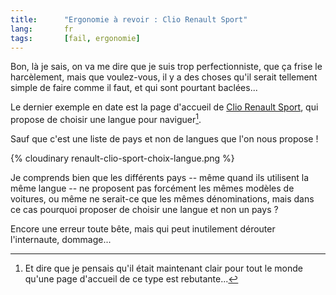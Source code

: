 ```yaml
--- 
title:      "Ergonomie à revoir : Clio Renault Sport"
lang:       fr 
tags:       [fail, ergonomie]
---
```


Bon, là je sais, on va me dire que je suis trop perfectionniste, que ça frise le harcèlement, mais que voulez-vous, il y a des choses qu'il serait tellement simple de faire comme il faut, et qui sont pourtant baclées...


Le dernier exemple en date est la page d'accueil de [Clio Renault Sport](http://www.clio.renault-sport.com/), qui propose de choisir une langue pour naviguer[^1].

Sauf que c'est une liste de pays et non de langues que l'on nous propose !

{% cloudinary renault-clio-sport-choix-langue.png %}


Je comprends bien que les différents pays -- même quand ils utilisent la même langue -- ne proposent pas forcément les mêmes modèles de voitures, ou même ne serait-ce que les mêmes dénominations, mais dans ce cas pourquoi proposer de choisir une langue et non un pays ?

Encore une erreur toute bête, mais qui peut inutilement dérouter l'internaute, dommage...


[^1]: Et dire que je pensais qu'il était maintenant clair pour tout le monde qu'une page d'accueil de ce type est rebutante...
